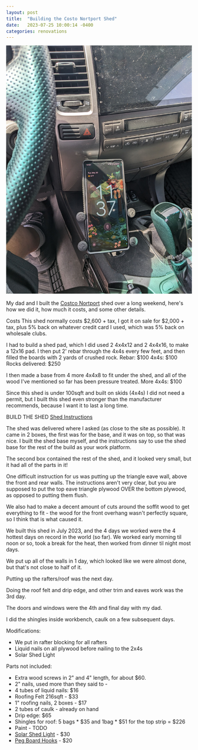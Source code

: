 ```yaml
---
layout: post
title:  "Building the Costo Nortport Shed"
date:   2023-07-25 10:00:14 -0400
categories: renovations
---
```


![RAM](/images/ram2/7.jpg)

My dad and I built the [Costco Nortport](https://www.costco.com/northport-wood-storage-shed---do-it-yourself-assembly.product.4000051398.html) shed over a long weekend, here's how we did it, how much it costs, and some other details. 

Costs
This shed normally costs $2,600 + tax, I got it on sale for $2,000 + tax, plus 5% back on whatever credit card I used, which was 5% back on wholesale clubs. 

I had to build a shed pad, which I did used 2 4x4x12 and 2 4x4x16, to make a 12x16 pad. I then put 2' rebar through the 4x4s every few feet, and then filled the boards with 2 yards of crushed rock. 
Rebar: $100
4x4s: $100
Rocks delivered: $250

I then made a base from 4 more 4x4x8 to fit under the shed, and all of the wood I've mentioned so far has been pressure treated. 
More 4x4s: $100

Since this shed is under 100sqft and built on skids (4x4s) I did not need a permit, but I built this shed even stronger than the manufacturer recommends, because I want it to last a long time. 

BUILD THE SHED
[Shed Instructions](https://content.syndigo.com/asset/914492b1-a5ec-4edf-b7c4-27cd03a2d938/original.pdf)

The shed was delivered where I asked (as close to the site as possible). It came in 2 boxes, the first was for the base, and it was on top, so that was nice. I built the shed base myself, and the instructions say to use the shed base for the rest of the build as your work platform. 

The second box contained the rest of the shed, and it looked very small, but it had all of the parts in it! 

One difficult instruction for us was putting up the triangle eave wall, above the front and rear walls. The instructions aren't very clear, but you are supposed to put the top eave triangle plywood OVER the bottom plywood, as opposed to putting them flush. 

We also had to make a decent amount of cuts around the soffit wood to get everything to fit - the wood for the front overhang wasn't perfectly square, so I think that is what caused it. 

We built this shed in July 2023, and the 4 days we worked were the 4 hottest days on record in the world (so far). We worked early morning til noon or so, took a break for the heat, then worked from dinner til night most days. 

We put up all of the walls in 1 day, which looked like we were almost done, but that's not close to half of it. 

Putting up the rafters/roof was the next day. 

Doing the roof felt and drip edge, and other trim and eaves work was the 3rd day. 

The doors and windows were the 4th and final day with my dad. 

I did the shingles inside workbench, caulk on a few subsequent days. 

Modifications:
* We put in rafter blocking for all rafters
* Liquid nails on all plywood before nailing to the 2x4s
* Solar Shed Light


Parts not included:
* Extra wood screws in 2" and 4" length, for about $60.
* 2" nails, used more than they said to - 
* 4 tubes of liquid nails: $16
* Roofing Felt 216sqft - $33
* 1" roofing nails, 2 boxes - $17
* 2 tubes of caulk - already on hand
* Drip edge: $65
* Shingles for roof: 5 bags * $35 and 1bag  * $51 for the top strip = $226
* Paint - TODO
* [Solar Shed Light](https://amzn.to/3rnp6iP) - $30 
* [Peg Board Hooks](https://amzn.to/44xm7T4) - $20